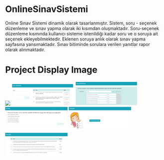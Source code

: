 # OnlineSinavSistemi
Online Sınav Sistemi dinamik olarak tasarlanmıştır. Sistem, soru - seçenek düzenleme ve sınav yapma olarak iki kısımdan oluşmaktadır. Soru-seçenek düzenleme kısmında kullanıcı sisteme istenildiği kadar soru ve o soruya ait seçenek ekleyebilmektedir. Eklenen soruya anlık olarak sınav yapma sayfasına yansımaktadır. Sınav bitiminde sorulara verilen yanıtlar rapor olarak alınmaktadır. 

# Project Display Image

<p>
<a href="https://github.com/ElifKirazci/OnlineSinavSistemi/blob/master/ekrangoruntusu/Giri%C5%9FEkrani.PNG" target="_blank">
<img src="https://github.com/ElifKirazci/OnlineSinavSistemi/blob/master/ekrangoruntusu/Giri%C5%9FEkrani.PNG" width="200" style="max-width:100%;"></a>

<a href="https://github.com/ElifKirazci/OnlineSinavSistemi/blob/master/ekrangoruntusu/SoruEkleme.PNG" target="_blank">
<img src="https://github.com/ElifKirazci/OnlineSinavSistemi/blob/master/ekrangoruntusu/SoruEkleme.PNG" width="200" style="max-width:100%;"></a>

<a href="https://github.com/ElifKirazci/OnlineSinavSistemi/blob/master/ekrangoruntusu/SecenekEkle-Sil.PNG" target="_blank">
<img src="https://github.com/ElifKirazci/OnlineSinavSistemi/blob/master/ekrangoruntusu/SecenekEkle-Sil.PNG" width="200" style="max-width:100%;"></a>

<a href="https://github.com/ElifKirazci/OnlineSinavSistemi/blob/master/ekrangoruntusu/Sorular.PNG" target="_blank">
<img src="https://github.com/ElifKirazci/OnlineSinavSistemi/blob/master/ekrangoruntusu/Sorular.PNG" width="200" style="max-width:100%;"></a>

<a href="https://github.com/ElifKirazci/OnlineSinavSistemi/blob/master/ekrangoruntusu/SonucGosterme.PNG" target="_blank">
<img src="https://github.com/ElifKirazci/OnlineSinavSistemi/blob/master/ekrangoruntusu/SonucGosterme.PNG" width="200" style="max-width:100%;"></a>

<a href="https://github.com/ElifKirazci/OnlineSinavSistemi/blob/master/ekrangoruntusu/SinavSonucu.PNG" target="_blank">
<img src="https://github.com/ElifKirazci/OnlineSinavSistemi/blob/master/ekrangoruntusu/SinavSonucu.PNG" width="200" style="max-width:100%;"></a>
